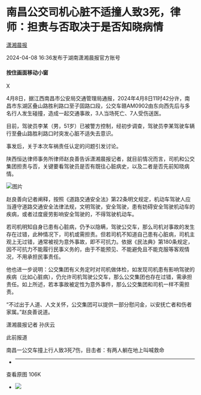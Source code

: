 # 南昌公交司机心脏不适撞人致3死，律师：担责与否取决于是否知晓病情

[](https://news.qq.com/omn/author/8QMb3Hla7YEbsD8%3D)

[潇湘晨报](https://news.qq.com/omn/author/8QMb3Hla7YEbsD8%3D)

2024-04-08 16:36发布于湖南潇湘晨报官方账号

#### 按住画面移动小窗

X

4月8日，据江西南昌市公安局交通管理局通报，2024年4月8日11时42分许，南昌市东湖区叠山路胜利路口至子固路口段，公交车赣AM0902由东向西先后与多名行人发生碰撞，造成一起交通事故，3人当场死亡、7人受伤送医。

目前，驾驶员李某（男，51岁）已被警方控制，经初步调查，驾驶员李某驾驶车辆行至叠山路胜利路口时突发心脏不适失去意识。

事发后，关于本次车祸责任认定的问题引发讨论。

陕西恒达律师事务所律师赵良善告诉潇湘晨报记者，就目前情况而言，司机和公交集团担责与否，关键要看驾驶员是否有既往心脏病史，以及二者是否先前知晓病情。

![图片](https:https://inews.gtimg.com/om_bt/Og2_DrotO0tQoMbqx_f3niOj0lwk7LP5eFPkF-AmIbcoQAA/641)

赵良善向记者阐释，按照《道路交通安全法》第22条明文规定，机动车驾驶人应当遵守道路交通安全法律法规，文明驾驶，安全驾驶，患有妨碍安全驾驶机动车的疾病，或者过度疲劳影响安全驾驶的，不得驾驶机动车。

若司机明知自身已患有心脏病，仍予以隐瞒，驾驶公交车，那么司机对事故的发生存在过错，此种情况下，司机或需担责。但若司机不知道自己患有心脏病，司机主观上无过错，通常被视为意外事故，即不可抗力。依据《民法典》第180条规定，因不可抗力不能履行民事义务的，由于不能预见、不能避免且不能克服等客观情况，不用承担民事责任。

他也进一步说明：公交集团有义务定时对司机做体检，如发现司机患有影响驾驶的疾病（比如心脏病），仍允许司机驾驶公交车，那么公交集团也存在过错，需承担责任。如上所述，若本事故被定性为意外事件，那么公交集团和司机一样不需担责。

“不过出于人道、人文关怀，公交集团可以提供一部分慰问金，以安抚亡者和伤者家属。”赵良善说道。

潇湘晨报记者 孙庆云

此前报道

南昌一公交车撞上行人致3死7伤，目击者：有两人躺在地上叫喊救命

  *  ______

查看原图 106K

  * ![](https:https://inews.gtimg.com/om_bt/Og2_DrotO0tQoMbqx_f3niOj0lwk7LP5eFPkF-AmIbcoQAA/641)

